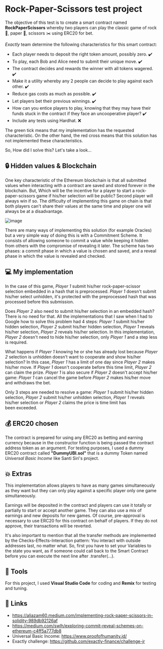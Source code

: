 # Rock-Paper-Scissors test project

The objective of this test is to create a smart contract named **RockPaperScissors** whereby two players can play the classic game of rock :moyai:, paper :page_facing_up:, scissors :scissors: using ERC20 for bet. 

_Exactly_ team determine the following characteristics for this smart contract:

- Each player needs to deposit the right token amount, possibly zero. :heavy_check_mark:
- To play, each Bob and Alice need to submit their unique move. :heavy_check_mark:
- The contract decides and rewards the winner with all tokens wagered. :heavy_check_mark:
- Make it a utility whereby any 2 people can decide to play against each other. :heavy_check_mark:
- Reduce gas costs as much as possible. :heavy_check_mark:
- Let players bet their previous winnings. :heavy_check_mark:
- How can you entice players to play, knowing that they may have their funds stuck in the contract if they face an uncooperative player? :heavy_check_mark:
- Include any tests using Hardhat. :x:

The green tick means that my implementation has the requested characteristic. On the other hand, the red cross means that this solution has not implemented these characteristics. 

So, How did I solve this? Let's take a look...

## :lock: Hidden values & Blockchain
One key characteristic of the Ethereum blockchain is that all submitted values when interacting with a contract are saved and stored forever in the blockchain. But, Which will be the incentive for a player to start a rock-paper-scissors game if his/her selection will be public? Second player will always win if so. The difficulty of implementing this game on chain is that both players can't share their values at the same time and player one will always be at a disadvantage. 

![image](https://comb.io/NmJG6z.gif)

There are many ways of implementing this solution (for example Oracles) but a very simple way of doing this is with a Commitment Scheme. It consists of allowing someone to commit a value while keeping it hidden from others with the compromise of revealing it later. The scheme has two phases: a commit phase in which a value is chosen and saved, and a reveal phase in which the value is revealed and checked. 

## :computer: My implementation
In the case of this game, _Player 1_ submit his/her rock-paper-scissor selection embedded in a hash that is preprocessed. _Player 1_ doesn't submit his/her select unhidden, it's protected with the preprocessed hash that was processed before this submission. 

Does _Player 2_ also need to submit his/her selection in an embedded hash? There is no need for that. All the implementations that I saw when I had to Google how to solve this problem had 4 steps: _Player 1_ submit his/her hidden selection, _Player 2_ submit his/her hidden selection, _Player 1_ reveals his/her selection, _Player 2_ reveals his/her selection. In this implementation, _Player 2_ doesn't need to hide his/her selection, only _Player 1_ and a step less is required. 

What happens if _Player 1_ knowing he or she has already lost because _Player 2_ selection is unhidden doesn't want to cooperate and show his/her selection? In this case, _Player 1_ has a limit of one day since _Player 2_ makes his/her move. If _Player 1_ doesn't cooperate before this time limit, _Player 2_ can claim the prize. _Player 1_ is also secure if _Player 2_ doesn't accept his/her game: _Player 1_ can cancel the game before _Player 2_ makes his/her move and withdraws the bet. 

Only 3 steps are needed to resolve a game: _Player 1_ submit his/her hidden selection, _Player 2_ submit his/her unhidden selection, _Player 1_ reveals his/her selection or _Player 2_ claims the price is time limit has been exceeded. 

## :moneybag: ERC20 chosen
The contract is prepared for using any ERC20 as betting and earning currency because in the constructor function is being passed the contract address token as an argument. For testing purposes, I used a dummy ERC20 contract called **"DummyUBI.sol"** that is a dummy Token named _Universal Basic Income_ like Santi Siri's project. 

## :boom: Extras
This implementation allows players to have as many games simultaneously as they want but they can only play against a specific player only one game simultaneously. 

Earnings will be deposited in the contract and players can use it totally or partially to start or accept another game. They can also use a mix of earnings and new deposits for new games. Of course, pre-approval is necessary to use ERC20 for this contract on behalf of players. If they do not approve, their transactions will be reverted. 

It's also important to mention that all the transfer methods are implemented by the Checks-Effects-Interaction pattern: You interact with outside addresses last, no matter what. So, first you have to set your Variables to the state you want, as if someone could call back to the Smart Contract before you can execute the next line after .transfer(...).  

## :hammer: Tools
For this project, I used **Visual Studio Code** for coding and **Remix** for testing and tuning.

## :link: Links
- https://aliazam60.medium.com/implementing-rock-paper-scissors-in-solidity-989db92126af
- https://medium.com/swlh/exploring-commit-reveal-schemes-on-ethereum-c4ff5a777db8
- Universal Basic Income: https://www.proofofhumanity.id/
- Exactly challenge: https://github.com/exactly-finance/challenge-jr
